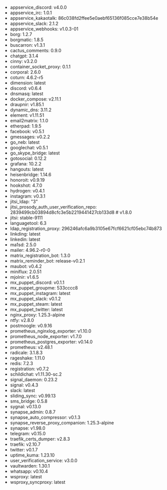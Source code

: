 * appservice_discord: v4.0.0
* appservice_irc: 1.0.1
* appservice_kakaotalk: 86c038fd2ffee5e0aebf65136f085cce7e38b54e
* appservice_slack: 2.1.2
* appservice_webhooks: v1.0.3-01
* borg: 1.2.7
* borgmatic: 1.8.5
* buscarron: v1.3.1
* cactus_comments: 0.9.0
* chatgpt: 3.1.4
* cinny: v3.2.0
* container_socket_proxy: 0.1.1
* corporal: 2.6.0
* coturn: 4.6.2-r5
* dimension: latest
* discord: v0.6.4
* dnsmasq: latest
* docker_compose: v2.11.1
* draupnir: v1.85.1
* dynamic_dns: 3.11.2
* element: v1.11.51
* email2matrix: 1.1.0
* etherpad: 1.9.5
* facebook: v0.5.1
* gmessages: v0.2.2
* go_neb: latest
* googlechat: v0.5.1
* go_skype_bridge: latest
* gotosocial: 0.12.2
* grafana: 10.2.2
* hangouts: latest
* heisenbridge: 1.14.6
* honoroit: v0.9.19
* hookshot: 4.7.0
* hydrogen: v0.4.1
* instagram: v0.3.1
* jitsi_ldap: "3"
* jitsi_prosody_auth_user_verification_repo: 2839499cb03894d8cfc3e5b2219441427cb133d8 # v1.8.0
* jitsi: stable-9111
* languagetool: 6.3
* ldap_registration_proxy: 296246afc6a9b3105e67fcf6621cf05ebc74b873
* linkding: latest
* linkedin: latest
* ma1sd: 2.5.0
* mailer: 4.96.2-r0-0
* matrix_registration_bot: 1.3.0
* matrix_reminder_bot: release-v0.2.1
* maubot: v0.4.2
* miniflux: 2.0.51
* mjolnir: v1.6.5
* mx_puppet_discord: v0.1.1
* mx_puppet_groupme: 533cccc8
* mx_puppet_instagram: latest
* mx_puppet_slack: v0.1.2
* mx_puppet_steam: latest
* mx_puppet_twitter: latest
* nginx_proxy: 1.25.3-alpine
* ntfy: v2.8.0
* postmoogle: v0.9.16
* prometheus_nginxlog_exporter: v1.10.0
* prometheus_node_exporter: v1.7.0
* prometheus_postgres_exporter: v0.14.0
* prometheus: v2.48.1
* radicale: 3.1.8.3
* rageshake: 1.11.0
* redis: 7.2.3
* registration: v0.7.2
* schildichat: v1.11.30-sc.2
* signal_daemon: 0.23.2
* signal: v0.4.3
* slack: latest
* sliding_sync: v0.99.13
* sms_bridge: 0.5.8
* sygnal: v0.13.0
* synapse_admin: 0.8.7
* synapse_auto_compressor: v0.1.3
* synapse_reverse_proxy_companion: 1.25.3-alpine
* synapse: v1.98.0
* telegram: v0.15.0
* traefik_certs_dumper: v2.8.3
* traefik: v2.10.7
* twitter: v0.1.7
* uptime_kuma: 1.23.10
* user_verification_service: v3.0.0
* vaultwarden: 1.30.1
* whatsapp: v0.10.4
* wsproxy: latest
* wsproxy_syncproxy: latest
